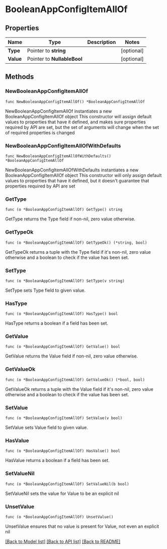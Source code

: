 # BooleanAppConfigItemAllOf

## Properties

Name | Type | Description | Notes
------------ | ------------- | ------------- | -------------
**Type** | Pointer to **string** |  | [optional] 
**Value** | Pointer to **NullableBool** |  | [optional] 

## Methods

### NewBooleanAppConfigItemAllOf

`func NewBooleanAppConfigItemAllOf() *BooleanAppConfigItemAllOf`

NewBooleanAppConfigItemAllOf instantiates a new BooleanAppConfigItemAllOf object
This constructor will assign default values to properties that have it defined,
and makes sure properties required by API are set, but the set of arguments
will change when the set of required properties is changed

### NewBooleanAppConfigItemAllOfWithDefaults

`func NewBooleanAppConfigItemAllOfWithDefaults() *BooleanAppConfigItemAllOf`

NewBooleanAppConfigItemAllOfWithDefaults instantiates a new BooleanAppConfigItemAllOf object
This constructor will only assign default values to properties that have it defined,
but it doesn't guarantee that properties required by API are set

### GetType

`func (o *BooleanAppConfigItemAllOf) GetType() string`

GetType returns the Type field if non-nil, zero value otherwise.

### GetTypeOk

`func (o *BooleanAppConfigItemAllOf) GetTypeOk() (*string, bool)`

GetTypeOk returns a tuple with the Type field if it's non-nil, zero value otherwise
and a boolean to check if the value has been set.

### SetType

`func (o *BooleanAppConfigItemAllOf) SetType(v string)`

SetType sets Type field to given value.

### HasType

`func (o *BooleanAppConfigItemAllOf) HasType() bool`

HasType returns a boolean if a field has been set.

### GetValue

`func (o *BooleanAppConfigItemAllOf) GetValue() bool`

GetValue returns the Value field if non-nil, zero value otherwise.

### GetValueOk

`func (o *BooleanAppConfigItemAllOf) GetValueOk() (*bool, bool)`

GetValueOk returns a tuple with the Value field if it's non-nil, zero value otherwise
and a boolean to check if the value has been set.

### SetValue

`func (o *BooleanAppConfigItemAllOf) SetValue(v bool)`

SetValue sets Value field to given value.

### HasValue

`func (o *BooleanAppConfigItemAllOf) HasValue() bool`

HasValue returns a boolean if a field has been set.

### SetValueNil

`func (o *BooleanAppConfigItemAllOf) SetValueNil(b bool)`

 SetValueNil sets the value for Value to be an explicit nil

### UnsetValue
`func (o *BooleanAppConfigItemAllOf) UnsetValue()`

UnsetValue ensures that no value is present for Value, not even an explicit nil

[[Back to Model list]](../README.md#documentation-for-models) [[Back to API list]](../README.md#documentation-for-api-endpoints) [[Back to README]](../README.md)


